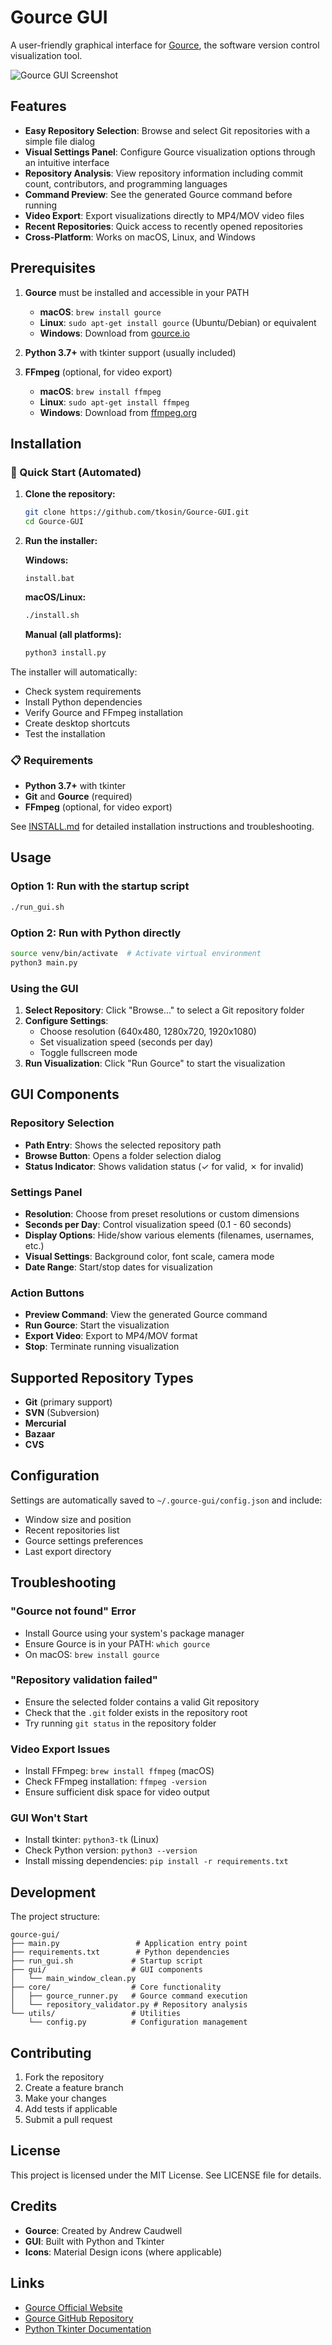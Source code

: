 # Gource GUI

A user-friendly graphical interface for [Gource](https://gource.io), the software version control visualization tool.

![Gource GUI Screenshot](screenshot.png)

## Features

- **Easy Repository Selection**: Browse and select Git repositories with a simple file dialog
- **Visual Settings Panel**: Configure Gource visualization options through an intuitive interface
- **Repository Analysis**: View repository information including commit count, contributors, and programming languages
- **Command Preview**: See the generated Gource command before running
- **Video Export**: Export visualizations directly to MP4/MOV video files
- **Recent Repositories**: Quick access to recently opened repositories
- **Cross-Platform**: Works on macOS, Linux, and Windows

## Prerequisites

1. **Gource** must be installed and accessible in your PATH
   - **macOS**: `brew install gource`
   - **Linux**: `sudo apt-get install gource` (Ubuntu/Debian) or equivalent
   - **Windows**: Download from [gource.io](https://gource.io)

2. **Python 3.7+** with tkinter support (usually included)

3. **FFmpeg** (optional, for video export)
   - **macOS**: `brew install ffmpeg`
   - **Linux**: `sudo apt-get install ffmpeg`
   - **Windows**: Download from [ffmpeg.org](https://ffmpeg.org)

## Installation

### 🚀 Quick Start (Automated)

1. **Clone the repository:**
   ```bash
   git clone https://github.com/tkosin/Gource-GUI.git
   cd Gource-GUI
   ```

2. **Run the installer:**
   
   **Windows:**
   ```batch
   install.bat
   ```
   
   **macOS/Linux:**
   ```bash
   ./install.sh
   ```
   
   **Manual (all platforms):**
   ```bash
   python3 install.py
   ```

The installer will automatically:
- Check system requirements
- Install Python dependencies
- Verify Gource and FFmpeg installation
- Create desktop shortcuts
- Test the installation

### 📋 Requirements
- **Python 3.7+** with tkinter
- **Git** and **Gource** (required)
- **FFmpeg** (optional, for video export)

See [INSTALL.md](INSTALL.md) for detailed installation instructions and troubleshooting.

## Usage

### Option 1: Run with the startup script
```bash
./run_gui.sh
```

### Option 2: Run with Python directly
```bash
source venv/bin/activate  # Activate virtual environment
python3 main.py
```

### Using the GUI

1. **Select Repository**: Click "Browse..." to select a Git repository folder
2. **Configure Settings**: 
   - Choose resolution (640x480, 1280x720, 1920x1080)
   - Set visualization speed (seconds per day)
   - Toggle fullscreen mode
3. **Run Visualization**: Click "Run Gource" to start the visualization

## GUI Components

### Repository Selection
- **Path Entry**: Shows the selected repository path
- **Browse Button**: Opens a folder selection dialog
- **Status Indicator**: Shows validation status (✓ for valid, ✗ for invalid)

### Settings Panel
- **Resolution**: Choose from preset resolutions or custom dimensions
- **Seconds per Day**: Control visualization speed (0.1 - 60 seconds)
- **Display Options**: Hide/show various elements (filenames, usernames, etc.)
- **Visual Settings**: Background color, font scale, camera mode
- **Date Range**: Start/stop dates for visualization

### Action Buttons
- **Preview Command**: View the generated Gource command
- **Run Gource**: Start the visualization
- **Export Video**: Export to MP4/MOV format
- **Stop**: Terminate running visualization

## Supported Repository Types

- **Git** (primary support)
- **SVN** (Subversion)
- **Mercurial**
- **Bazaar**
- **CVS**

## Configuration

Settings are automatically saved to `~/.gource-gui/config.json` and include:
- Window size and position
- Recent repositories list
- Gource settings preferences
- Last export directory

## Troubleshooting

### "Gource not found" Error
- Install Gource using your system's package manager
- Ensure Gource is in your PATH: `which gource`
- On macOS: `brew install gource`

### "Repository validation failed"
- Ensure the selected folder contains a valid Git repository
- Check that the `.git` folder exists in the repository root
- Try running `git status` in the repository folder

### Video Export Issues
- Install FFmpeg: `brew install ffmpeg` (macOS)
- Check FFmpeg installation: `ffmpeg -version`
- Ensure sufficient disk space for video output

### GUI Won't Start
- Install tkinter: `python3-tk` (Linux)
- Check Python version: `python3 --version`
- Install missing dependencies: `pip install -r requirements.txt`

## Development

The project structure:
```
gource-gui/
├── main.py                 # Application entry point
├── requirements.txt        # Python dependencies
├── run_gui.sh             # Startup script
├── gui/                   # GUI components
│   └── main_window_clean.py
├── core/                  # Core functionality
│   ├── gource_runner.py   # Gource command execution
│   └── repository_validator.py # Repository analysis
└── utils/                 # Utilities
    └── config.py          # Configuration management
```

## Contributing

1. Fork the repository
2. Create a feature branch
3. Make your changes
4. Add tests if applicable
5. Submit a pull request

## License

This project is licensed under the MIT License. See LICENSE file for details.

## Credits

- **Gource**: Created by Andrew Caudwell
- **GUI**: Built with Python and Tkinter
- **Icons**: Material Design icons (where applicable)

## Links

- [Gource Official Website](https://gource.io)
- [Gource GitHub Repository](https://github.com/acaudwell/Gource)
- [Python Tkinter Documentation](https://docs.python.org/3/library/tkinter.html)
